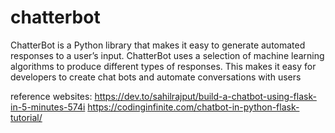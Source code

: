 # chatterbot
ChatterBot is a Python library that makes it easy to generate automated responses to a user’s input. ChatterBot uses a selection of machine learning algorithms to produce different types of responses. This makes it easy for developers to create chat bots and automate conversations with users

reference websites:
https://dev.to/sahilrajput/build-a-chatbot-using-flask-in-5-minutes-574i
https://codinginfinite.com/chatbot-in-python-flask-tutorial/
